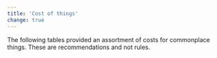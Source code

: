 ```yaml
---
title: 'Cost of things'
change: true
---
```


The following tables provided an assortment of costs for commonplace things. These are recommendations and not rules.

<cost-of-things></cost-of-things>

<source-reference pages="72-73"></source-reference>
